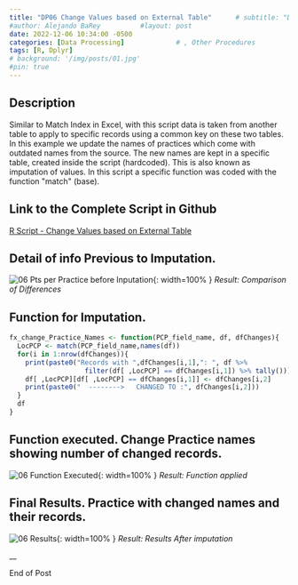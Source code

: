 ```yaml
---
title: "DP06 Change Values based on External Table"      # subtitle: "Description of R Scripts for data processing."
#author: Alejando BaRey          #layout: post
date: 2022-12-06 10:34:00 -0500
categories: [Data Processing]             # , Other Procedures
tags: [R, Dplyr]
# background: '/img/posts/01.jpg'
#pin: true
---
```


## Description

Similar to Match Index in Excel, with this script data is taken from another table to apply to specific records using a common key on these two tables. In this example we update the names of practices which come with outdated names from the source. The new names are kept in a specific table, created inside the script (hardcoded). This is also known as imputation of values. In this script a specific function was coded with the function "match" (base).

## Link to the Complete Script in Github
[R Script - Change Values based on External Table](https://github.com/albarey33/Data_Analysis_R/blob/main/06%20Change%20Values%20based%20on%20External%20Table%20-%20Match%20Index.R)



## Detail of info Previous to Imputation.

![06 Pts per Practice before Inputation](/images/DataProcess/06_Pts_per_Practice_before_Imputation.PNG){: width=100% } <!--{: width="350" height="350" }-->
_Result: Comparison of Differences_


## Function for Imputation.
```R
fx_change_Practice_Names <- function(PCP_field_name, df, dfChanges){
  LocPCP <- match(PCP_field_name,names(df))
  for(i in 1:nrow(dfChanges)){
    print(paste0("Records with ",dfChanges[i,1],": ", df %>% 
                   filter(df[ ,LocPCP] == dfChanges[i,1]) %>% tally()))
    df[ ,LocPCP][df[ ,LocPCP] == dfChanges[i,1]] <- dfChanges[i,2]
    print(paste0("  -------->   CHANGED TO :", dfChanges[i,2]))
  }
  df
}
```

## Function executed. Change Practice names showing number of changed records.
![06 Function Executed](/images/DataProcess/06_Function_Executed_with_number_of_Records_changed.PNG){: width=100% }   <!--# {: width="550" height="350" }-->
_Result: Function applied_

## Final Results. Practice with changed names and their records.
![06 Results](/images/DataProcess/06_Final_Results_only_Practices_w_applied_Imputation.PNG){: width=100% }   <!--# {: width="550" height="350" }-->
_Result: Results After imputation_



__

End of Post

